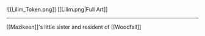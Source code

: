 ![[Lilim_Token.png]]
[[Lilim.png|Full Art]]

---
[[Mazikeen]]'s little sister and resident of [[Woodfall]]